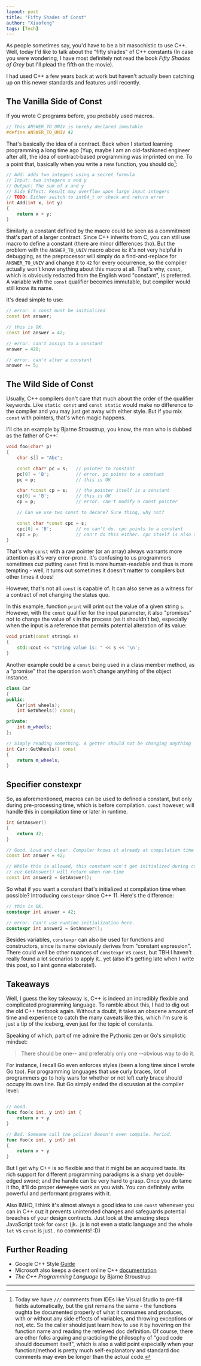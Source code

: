 ```yaml
---
layout: post
title: "Fifty Shades of Const"
author: "Xiaofeng"
tags: [Tech]
---
```


As people sometimes say, you'd have to be a bit masochistic to use C++. Well, today I'd like to talk about the "fifty shades" of C++ constants (In case you were wondering, I have most definitely not read the book *Fifty Shades of Grey* but I'll plead the fifth on the movie). 

I had used C++ a few years back at work but haven't actually been catching up on this newer standards and features until recently.

## The Vanilla Side of Const 

If you wrote C programs before, you probably used macros. 

```c
// This ANSWER_TO_UNIV is hereby declared immutable
#define ANSWER_TO_UNIV 42
```

That's basically the idea of a contract. Back when I started learning programming a long time ago (Yup, maybe I am an old-fashioned engineer after all), the idea of contract-based programming was imprinted on me. To a point that, basically when you write a new function, you should do[^fn1]:

```c
// Add: adds two integers using a secret formula
// Input: two integers x and y
// Output: The sum of x and y
// Side Effect: Result may overflow upon large input integers
// TODO: Either switch to int64_t or check and return error 
int Add(int x, int y)
{
    return x + y;
}
```

Similarly, a constant defined by the macro could be seen as a commitment that's part of a larger contract. Since C++ inherits from C, you can still use macro to define a constant (there are minor differences tho). But the problem with the `ANSWER_TO_UNIV` macro above is: it's not very helpful in debugging, as the preprocessor will simply do a find-and-replace for `ANSWER_TO_UNIV` and change it to `42` for every occurrence, so the compiler actually won't know anything about this macro at all. That's why, `const`, which is obviously redacted from the English word "constant", is preferred. A variable with the `const` qualifier becomes immutable, but compiler would still know its name. 

It's dead simple to use:

```cpp
// error. a const must be initialized
const int answer;

// this is OK. 
const int answer = 42;

// error. can't assign to a constant
answer = 420;

// error. can't alter a constant
answer += 5; 
```

## The Wild Side of Const

Usually, C++ compilers don't care that much about the order of the qualifier keywords. Like `static const` and `const static` would make no difference to the compiler and you may just get away with either style. But if you mix `const` with pointers, that's when magic happens. 

I'll cite an example by Bjarne Stroustrup, you know, the man who is dubbed as the father of C++:

```cpp
void foo(char* p)
{
    char s[] = "Abc";

    const char* pc = s;   // pointer to constant
    pc[0] = 'B';          // error. pc points to a constant
    pc = p;               // this is OK

    char *const cp = s;   // the pointer itself is a constant
    cp[0] = 'B';          // this is OK
    cp = p;               // error. can't modify a const pointer

    // Can we use two const to decare? Sure thing, why not? 

    const char *const cpc = s; 
    cpc[0] = 'B';         // no can't do. cpc points to a constant
    cpc = p;              // can't do this either. cpc itself is also a constant
}
```

That's why `const` with a raw pointer (or an array) always warrants more attention as it's very error-prone. It's confusing to us programmers sometimes cuz putting `const` first is more human-readable and thus is more tempting - well, it turns out sometimes it doesn't matter to compilers but other times it does!

However, that's not all `const` is capable of. It can also serve as a witness for a contract of not changing the status quo. 

In this example, function `print` will print out the value of a given string `s`. However, with the `const` qualifier for the input parameter, it also "promises" not to change the value of `s` in the process (as it shouldn't be), especially when the input is a reference that permits potential alteration of its value:

```cpp
void print(const string& s) 
{
    std::cout << "string value is: " << s << '\n';
}
```

Another example could be a `const` being used in a class member method, as a "promise" that the operation won't change anything of the object instance.

```cpp
class Car
{
public:
    Car(int wheels);
    int GetWheels() const;

private:
    int m_wheels;
};

// Simply reading something. A getter should not be changing anything
int Car::GetWheels() const
{
    return m_wheels;
}
```

## Specifier constexpr

So, as aforementioned, macros can be used to defined a constant, but only during pre-processing time, which is before compilation. `const` however, will handle this in compilation time or later in runtime.

```cpp
int GetAnswer()
{
    return 42;
}

// Good. Loud and clear. Compiler knows it already at compilation time
const int answer = 42; 

// While this is allowed, this constant won't get initialized during compilation time,
// cuz GetAnswer() will return when run-time
const int answer2 = GetAnswer();
```

So what if you want a constant that's initialized at compilation time when possible? Introducing `constexpr` since C++ 11. Here's the difference:

```cpp
// this is OK.
constexpr int answer = 42;

// error. Can't use runtime initialization here. 
constexpr int answer2 = GetAnswer();
```

Besides variables, `constexpr` can also be used for functions and constructors, since its name obviously derives from "constant expression". There could well be other nuances of `constexpr` vs `const`, but TBH I haven't really found a lot scenarios to apply it.. yet (also it's getting late when I write this post, so I aint gonna elaborate!).

## Takeaways

Well, I guess the key takeaway is, C++ is indeed an incredibly flexible and complicated programming language. To ramble about this, I had to dig out the old C++ textbook again. Without a doubt, it takes an obscene amount of time and experience to catch the many caveats like this, which I'm sure is just a tip of the iceberg, even just for the topic of constants.

Speaking of which, part of me admire the Pythonic zen or Go's simplistic mindset:

> There should be one-- and preferably only one --obvious way to do it.

For instance, I recall Go even enforces styles (been a long time since I wrote Go too). For programming languages that use curly braces, lot of programmers go to holy wars for whether or not left curly brace should occupy its own line. But Go simply ended the discussion at the compiler level:

```go

// Good. 
func foo(x int, y int) int {
    return x + y
} 

// Bad. Someone call the police! Doesn't even compile. Period.
func foo(x int, y int) int
{
    return x + y
}
```

But I get why C++ is so flexible and that it might be an acquired taste. Its rich support for different programming paradigms is a sharp yet double-edged sword; and the handle can be very hard to grasp. Once you do tame it tho, it'll do proper ~~damages~~ work as you wish. You can definitely write powerful and performant programs with it.

Also IMHO, I think it's almost always a good idea to use `const` whenever you can in C++ cuz it prevents unintended changes and safeguards potential breaches of your design contracts. Just look at the amazing steps JavaScript took for `const` (jk.. js is not even a static language and the whole `let` vs `const` is just.. no comments! :D) 

## Further Reading 

* Google C++ Style [Guide](https://google.github.io/styleguide/cppguide.html)
* Microsoft also keeps a decent online C++ [documentation](https://docs.microsoft.com/en-us/cpp/cpp/?view=msvc-160)
* *The C++ Programming Language* by Bjarne Stroustrup

---
[^fn1]: Today we have `///` comments from IDEs like Visual Studio to pre-fill fields automatically, but the gist remains the same - the functions oughta be documented properly of what it consumes and produces, with or without any side effects of variables, and throwing exceptions or not, etc. So the caller should just learn how to use it by hovering on the function name and reading the retrieved doc definition. Of course, there are other folks arguing and practicing the philosophy of "good code should document itself", which is also a valid point especially when your function/method is pretty much self-explanatory and standard doc comments may even be longer than the actual code.
